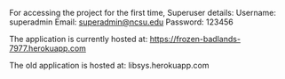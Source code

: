 
For accessing the project for the first time, 
Superuser details:
Username:  superadmin
Email:  superadmin@ncsu.edu
Password:  123456

The application is  currently hosted at: https://frozen-badlands-7977.herokuapp.com

The old application is hosted at: libsys.herokuapp.com



